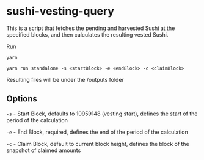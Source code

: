 # sushi-vesting-query

This is a script that fetches the pending and harvested Sushi at the specified blocks, and then calculates the resulting vested Sushi.

Run
```
yarn

yarn run standalone -s <startBlock> -e <endBlock> -c <claimBlock>
```

Resulting files will be under the /outputs folder

## Options
`-s` - Start Block, defaults to 10959148 (vesting start), defines the start of the period of the calculation

`-e` - End Block, required, defines the end of the period of the calculation

`-c` - Claim Block, default to current block height, defines the block of the snapshot of claimed amounts